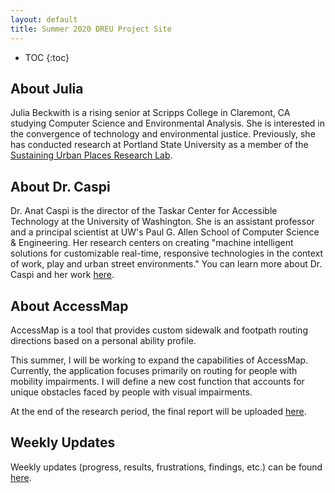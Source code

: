 ```yaml
---
layout: default
title: Summer 2020 DREU Project Site
---
```


* TOC
{:toc}

## About Julia

Julia Beckwith is a rising senior at Scripps College in Claremont, CA studying Computer Science and Environmental Analysis. She is interested in the convergence of technology and environmental justice. Previously, she has conducted research at Portland State University as a member of the [Sustaining Urban Places Research Lab](https://www.suprlab.org/).

## About Dr. Caspi

Dr. Anat Caspi is the director of the Taskar Center for Accessible Technology at the University of Washington. She is an assistant professor and a principal scientist at UW's Paul G. Allen School of Computer Science & Engineering. Her research centers on creating "machine intelligent solutions for customizable real-time, responsive technologies in the context of work, play and urban street environments." You can learn more about Dr. Caspi and her work [here](https://tcat.cs.washington.edu/).

## About AccessMap

AccessMap is a tool that provides custom sidewalk and footpath routing directions based on a personal ability profile.

This summer, I will be working to expand the capabilities of AccessMap. Currently, the application focuses primarily on routing for people with mobility impairments. I will define a new cost function that accounts for unique obstacles faced by people with visual impairments.

At the end of the research period, the final report will be uploaded [here](files/finalreport.pdf).

## Weekly Updates

Weekly updates (progress, results, frustrations, findings, etc.) can be found [here](blog.html).
